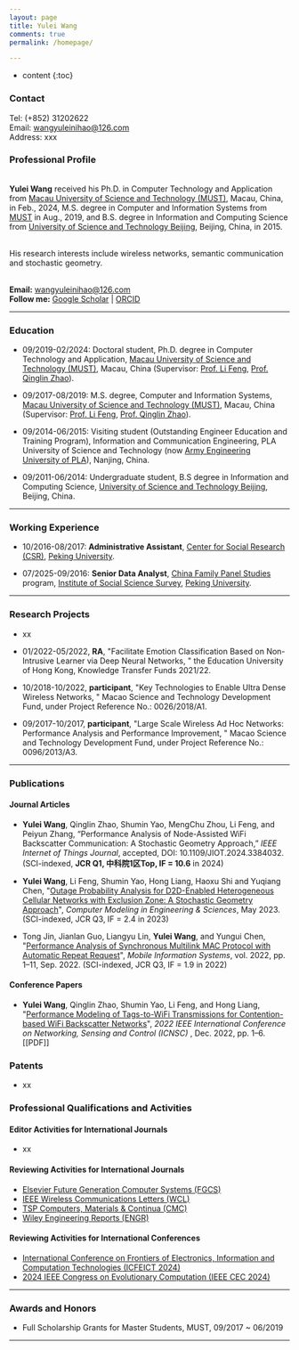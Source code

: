 ```yaml
---
layout: page
title: Yulei Wang
comments: true
permalink: /homepage/

---
```


* content
{:toc}

### Contact

Tel: (+852) 31202622<br>
Email: <wangyuleinihao@126.com><br> 
Address: xxx

### Professional Profile

<br> **Yulei Wang** received his Ph.D. in Computer Technology and Application from [Macau University of Science and Technology (MUST)](https://www.must.edu.mo/), Macau, China, in Feb., 2024, M.S. degree in Computer and Information Systems from [MUST](https://www.must.edu.mo/) in Aug., 2019, and B.S. degree in Information and Computing Science from [University of Science and Technology Beijing](https://www.ustb.edu.cn/), Beijing, China, in 2015. 

<br> His research interests include wireless networks, semantic communication and stochastic geometry.

<br> **Email:** <wangyuleinihao@126.com>  &emsp; 
<br> **Follow me:** [Google Scholar](https://scholar.google.com/citations?user=jI5bF5QAAAAJ&hl=zh-CN) | [ORCID](https://orcid.org/0000-0002-6246-7621) &emsp;

---

### Education 

* 09/2019-02/2024: Doctoral student, Ph.D. degree in Computer Technology and Application, [Macau University of Science and Technology (MUST)](https://www.must.edu.mo/), Macau, China (Supervisor: [Prof. Li Feng](https://www.must.edu.mo/scse/staff/fengli), [Prof. Qinglin Zhao](https://www.must.edu.mo/scse/staff/zhao-qing-lin)).

* 09/2017-08/2019: M.S. degree, Computer and Information Systems, [Macau University of Science and Technology (MUST)](https://www.must.edu.mo/), Macau, China (Supervisor: [Prof. Li Feng](https://www.must.edu.mo/scse/staff/fengli), [Prof. Qinglin Zhao](https://www.must.edu.mo/scse/staff/zhao-qing-lin)).

* 09/2014-06/2015: Visiting student (Outstanding Engineer Education and Training Program), Information and Communication Engineering, PLA University of Science and Technology (now [Army Engineering University of PLA](https://www.aeu.edu.cn/main.htm)), Nanjing, China.

* 09/2011-06/2014: Undergraduate student, B.S degree in Information and Computing Science, [University of Science and Technology Beijing](https://www.ustb.edu.cn/), Beijing, China. 

---

### Working Experience

* 10/2016-08/2017: **Administrative Assistant**, [Center for Social Research (CSR)](https://csr.pku.edu.cn/en/), [Peking University](https://www.pku.edu.cn/).

* 07/2025-09/2016: **Senior Data Analyst**, [China Family Panel Studies](https://www.isss.pku.edu.cn/cfps/en/) program, [Institute of Social Science Survey](https://www.isss.pku.edu.cn/english/index.htm), [Peking University](https://www.pku.edu.cn/).

---

### Research Projects

* xx

* 01/2022-05/2022,  **RA**,  "Facilitate Emotion Classification Based on Non-Intrusive Learner via Deep Neural Networks, " the Education University of Hong Kong,  Knowledge Transfer Funds 2021/22.

* 10/2018-10/2022,  **participant**,  "Key Technologies to Enable Ultra Dense Wireless Networks, " Macao Science and Technology Development Fund,  under Project Reference No.: 0026/2018/A1.

* 09/2017-10/2017,  **participant**,  "Large Scale Wireless Ad Hoc Networks: Performance Analysis and Performance Improvement, " Macao Science and Technology Development Fund,  under Project Reference No.: 0096/2013/A3.
  
---

### Publications
#### Journal Articles

* **Yulei Wang**, Qinglin Zhao, Shumin Yao, MengChu Zhou, Li Feng, and Peiyun Zhang, “Performance Analysis of Node-Assisted WiFi Backscatter Communication: A Stochastic Geometry Approach,” *IEEE Internet of Things Journal*, accepted, DOI: 10.1109/JIOT.2024.3384032. (SCI-indexed, **JCR Q1, 中科院1区Top, IF = 10.6** in 2024)


* **Yulei Wang**,  Li Feng, Shumin Yao, Hong Liang, Haoxu Shi and Yuqiang Chen, "[Outage Probability Analysis for D2D-Enabled Heterogeneous Cellular Networks with Exclusion Zone: A Stochastic Geometry Approach](https://www.techscience.com/CMES/v138n1/54254)", *Computer Modeling in Engineering & Sciences*, May 2023. (SCI-indexed, JCR Q3, IF = 2.4 in 2023)

* Tong Jin, Jianlan Guo, Liangyu Lin, **Yulei Wang**, and Yungui Chen, "[Performance Analysis of Synchronous Multilink MAC Protocol with Automatic Repeat Request](https://www.hindawi.com/journals/misy/2022/4049008/)", *Mobile Information Systems*, vol. 2022, pp. 1–11, Sep. 2022. (SCI-indexed, JCR Q3, IF = 1.9 in 2022)
                                

#### Conference Papers

* **Yulei Wang**, Qinglin Zhao, Shumin Yao, Li Feng, and Hong Liang,  "[Performance Modeling of Tags-to-WiFi Transmissions for Contention-based WiFi Backscatter Networks](https://ieeexplore.ieee.org/document/10004070)", *2022 IEEE International Conference on Networking, Sensing and Control (ICNSC)* , Dec. 2022, pp. 1–6. [[PDF]]


### Patents

* xx

### Professional Qualifications and Activities


#### Editor Activities for International Journals

* xx

#### Reviewing Activities for International Journals

* [Elsevier Future Generation Computer Systems (FGCS)](https://www.sciencedirect.com/journal/future-generation-computer-systems)
* [IEEE Wireless Communications Letters (WCL)](https://www.comsoc.org/publications/journals/ieee-wcl)
* [TSP Computers, Materials & Continua (CMC)](https://www.techscience.com/journal/cmc)
* [Wiley Engineering Reports (ENGR)](https://onlinelibrary.wiley.com/journal/25778196)

#### Reviewing Activities for International Conferences

* [International Conference on Frontiers of Electronics, Information and Computation Technologies (ICFEICT 2024)](https://www.feict.net/)
* [2024 IEEE Congress on Evolutionary Computation (IEEE CEC 2024)](https://www.aconf.org/conf_193157.html)

---

### Awards and Honors
*  Full Scholarship Grants for Master Students,  MUST,  09/2017 ~ 06/2019

---
